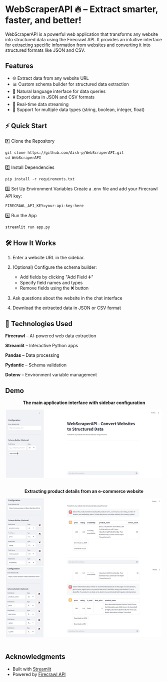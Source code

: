 # WebScraperAPI 🔥 – Extract smarter, faster, and better! 

WebScraperAPI is a powerful web application that transforms any website into structured data using the Firecrawl API. It provides an intuitive interface for extracting specific information from websites and converting it into structured formats like JSON and CSV.

## Features

- 🌐 Extract data from any website URL
- 📊 Custom schema builder for structured data extraction
- 💬 Natural language interface for data queries
- ⬇️ Export data in JSON and CSV formats
- 🔄 Real-time data streaming
- 🎯 Support for multiple data types (string, boolean, integer, float)


## ⚡ Quick Start

1️⃣ Clone the Repository
  ```
  git clone https://github.com/Aish-p/WebScraperAPI.git
  cd WebScraperAPI
  ```

2️⃣ Install Dependencies
  ```
  pip install -r requirements.txt
  ```

3️⃣ Set Up Environment Variables
  Create a .env file and add your Firecrawl API key:
  ```
  FIRECRAWL_API_KEY=your-api-key-here
  ```

4️⃣ Run the App
  ```
  streamlit run app.py
  ```


## 🛠 How It Works

1. Enter a website URL in the sidebar.

2. (Optional) Configure the schema builder:
   * Add fields by clicking "Add Field ➕"
   * Specify field names and types
   * Remove fields using the ❌ button

3. Ask questions about the website in the chat interface

4. Download the extracted data in JSON or CSV format


## 🔗 Technologies Used

**Firecrawl** – AI-powered web data extraction

**Streamlit** – Interactive Python apps

**Pandas** – Data processing

**Pydantic** – Schema validation

**Dotenv** – Environment variable management


## Demo

<div align="center">
  <p><strong>The main application interface with sidebar configuration</strong></p>
  <img src="/screenshots/main_interface.PNG" alt="Main Interface" width="500">
</div>
<br>

<div align="center">
  <p><strong>Extracting product details from an e-commerce website</strong></p>
  <img src="/screenshots/product_query1.PNG" alt="Product Query" width="500">
  <img src="/screenshots/product_query2.PNG" alt="Product Query" width="500">
</div>
<br>


## Acknowledgments

- Built with [Streamlit](https://streamlit.io/)
- Powered by [Firecrawl API](https://firecrawl.com/)
